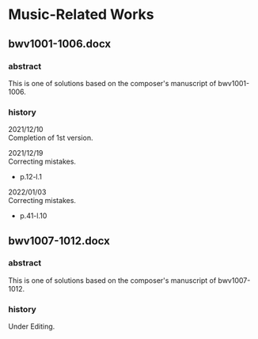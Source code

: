 # Music-Related Works

## bwv1001-1006.docx

### abstract

This is one of solutions based on the composer's manuscript of bwv1001-1006.

### history

2021/12/10<br>
Completion of 1st version.

2021/12/19<br>
Correcting mistakes.
- p.12-l.1

2022/01/03<br>
Correcting mistakes.
- p.41-l.10

## bwv1007-1012.docx

### abstract

This is one of solutions based on the composer's manuscript of bwv1007-1012.

### history

Under Editing.
